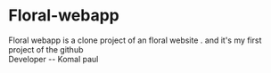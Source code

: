 # Floral-webapp
Floral webapp is a clone project of an floral website . and it's my first project of the github 
<br>Developer -- Komal paul
